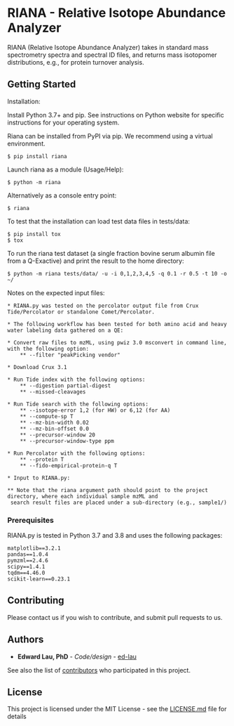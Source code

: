 # RIANA - Relative Isotope Abundance Analyzer

RIANA (Relative Isotope Abundance Analyzer) takes in standard mass spectrometry spectra and spectral ID files,
and returns mass isotopomer distributions, e.g., for protein turnover analysis.


## Getting Started

Installation:

Install Python 3.7+ and pip. See instructions on Python website for specific instructions for your operating system.

Riana can be installed from PyPI via pip. We recommend using a virtual environment.

    $ pip install riana

Launch riana as a module (Usage/Help):
	
	$ python -m riana

Alternatively as a console entry point:

    $ riana
    
To test that the installation can load test data files in tests/data:

    $ pip install tox
    $ tox

To run the riana test dataset (a single fraction bovine serum albumin file from a Q-Exactive) and print the result
to the home directory:

    $ python -m riana tests/data/ -u -i 0,1,2,3,4,5 -q 0.1 -r 0.5 -t 10 -o ~/
    
Notes on the expected input files:

	* RIANA.py was tested on the percolator output file from Crux Tide/Percolator or standalone Comet/Percolator.

	* The following workflow has been tested for both amino acid and heavy water labeling data gathered on a QE:

	* Convert raw files to mzML, using pwiz 3.0 msconvert in command line, with the following option:
		** --filter "peakPicking vendor"

	* Download Crux 3.1

	* Run Tide index with the following options:
	    ** --digestion partial-digest
	    ** --missed-cleavages

	* Run Tide search with the following options:
		** --isotope-error 1,2 (for HW) or 6,12 (for AA)
		** --compute-sp T
		** --mz-bin-width 0.02
		** --mz-bin-offset 0.0
		** --precursor-window 20
		** --precursor-window-type ppm

	* Run Percolator with the following options:
		** --protein T
		** --fido-empirical-protein-q T

    * Input to RIANA.py:

    ** Note that the riana argument path should point to the project directory, where each individual sample mzML and
     search result files are placed under a sub-directory (e.g., sample1/)
	

### Prerequisites

RIANA.py is tested in Python 3.7 and 3.8 and uses the following packages:

```
matplotlib==3.2.1
pandas==1.0.4
pymzml==2.4.6
scipy==1.4.1
tqdm==4.46.0
scikit-learn==0.23.1
```


## Contributing

Please contact us if you wish to contribute, and submit pull requests to us.


## Authors

* **Edward Lau, PhD** - *Code/design* - [ed-lau](https://github.com/ed-lau)

See also the list of [contributors](https://github.com/Molecular-Proteomics/riana/graphs/contributors) who participated in this project.


## License

This project is licensed under the MIT License - see the [LICENSE.md](https://github.com/Molecular-Proteomics/riana/blob/master/LICENSE.md) file for details


